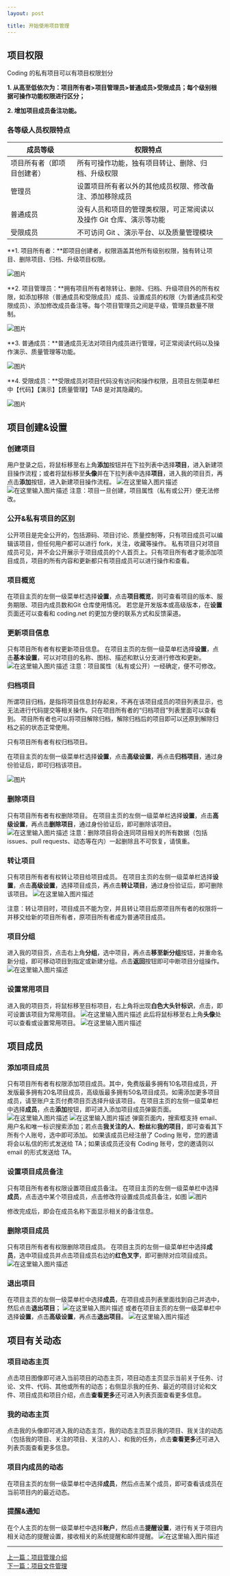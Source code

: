 ```yaml
---
layout: post

title: 开始使用项目管理
---
```


## 项目权限

Coding 的私有项目可以有项目权限划分

**1. 从高至低依次为：项目所有者>项目管理员>普通成员>受限成员；每个级别根据可操作功能权限进行区分；**

**2. 增加项目成员备注功能。**

### 各等级人员权限特点

| 成员等级 | 权限特点 |
| -------- | ------- | 
| 项目所有者（即项目创建者）|  所有可操作功能，独有项目转让、删除、归档、升级权限| 
| 管理员|  设置项目所有者以外的其他成员权限、修改备注、添加移除成员| 
| 普通成员|   没有人员和项目的管理类权限，可正常阅读以及操作 Git 仓库、演示等功能| 
| 受限成员|   不可访问 Git 、演示平台、以及质量管理模块|


**1. 项目所有者：**即项目创建者，权限涵盖其他所有级别权限，独有转让项目、删除项目、归档、升级项目权限。

 ![图片](https://dn-coding-net-production-pp.qbox.me/2dd850b7-51d8-4fec-9e47-73e4ceeb96db.png) 

**2. 项目管理员：**拥有项目所有者除转让、删除、归档、升级项目外的所有权限，如添加移除（普通成员和受限成员）成员、设置成员的权限（为普通成员和受限成员）、添加修改成员备注等。每个项目管理员之间是平级，管理员数量不限制。

 ![图片](https://dn-coding-net-production-pp.qbox.me/711dd05a-ef0f-4301-851a-9e146c6764e2.png) 

**3. 普通成员：**普通成员无法对项目内成员进行管理，可正常阅读代码以及操作演示、质量管理等功能。

 ![图片](https://dn-coding-net-production-pp.qbox.me/0d6c8fc6-a4c3-42cc-b41f-d6c9806273f7.png) 

**4. 受限成员：**受限成员对项目代码没有访问和操作权限，且项目左侧菜单栏中【代码】【演示】【质量管理】TAB 是对其隐藏的。

 ![图片](https://dn-coding-net-production-pp.qbox.me/85f083f3-92ae-4437-a736-a1b918bc2d50.jpg) 


## 项目创建&设置

### 创建项目 

用户登录之后，将鼠标移至右上角**添加**按钮并在下拉列表中选择**项目**，进入新建项目操作流程；或者将鼠标移至**头像**并在下拉列表中选择**项目**，进入我的项目页，再点击**添加**按钮，进入新建项目操作流程。
![在这里输入图片描述][1]
![在这里输入图片描述][2]
注意：项目一旦创建，项目属性（私有或公开）便无法修改。

### 公开&私有项目的区别 

公开项目是完全公开的，包括源码、项目讨论、质量控制等，只有项目成员可以编辑该项目，但任何用户都可以进行 fork，关注，收藏等操作。
私有项目只对项目成员可见，并不会公开展示于项目成员的个人首页上。只有项目所有者才能添加项目成员，项目的所有内容和更新都只有项目成员可以进行操作和查看。

### 项目概览

在项目主页的左侧一级菜单栏选择**设置**，点击**项目概览**，则可查看项目的版本、服务期限、项目内成员数和Git 仓库使用情况。
若您是开发版本或高级版本，在**设置**页面还可以查看和 coding.net 的更加方便的联系方式和反馈渠道。

### 更新项目信息 

只有项目所有者有权更新项目信息。
在项目主页的左侧一级菜单栏选择**设置**，点击**基本设置**，可以对项目的名称、图标、描述和默认分支进行修改和更新。
![在这里输入图片描述][3]
注意：项目属性（私有或公开）一经确定，便不可修改。


### 归档项目 

所谓项目归档，是指将项目信息封存起来，不再在该项目成员的项目列表显示，也无法进行代码提交等相关操作。只在项目所有者的“归档项目”列表里面可以查看到。 项目所有者也可以将项目解除归档，解除归档后的项目即可以还原到解除归档之前的状态正常使用。

只有项目所有者有权归档项目。

在项目主页的左侧一级菜单栏选择**设置**，点击**高级设置**，再点击**归档项目**，通过身份验证后，即可归档该项目。

 ![图片](https://dn-coding-net-production-pp.qbox.me/3ee59e95-61ce-4915-8a80-a9f23de44f1f.png) 


### 删除项目 

只有项目所有者有权删除项目。
在项目主页的左侧一级菜单栏选择**设置**，点击**高级设置**，再点击**删除项目**，通过身份验证后，即可删除该项目。
![在这里输入图片描述][4]
注意：删除项目将会连同项目相关的所有数据（包括 issues、pull requests、动态等在内）一起删除且不可恢复，请慎重。

### 转让项目 

只有项目所有者有权转让项目给项目成员。
在项目主页的左侧一级菜单栏选择**设置**，点击**高级设置**，选择项目成员，再点击**转让项目**，通过身份验证后，即可删除该项目。
![在这里输入图片描述][5]

注意：转让项目时，项目成员不能为空，并且转让项目后原项目所有者的权限将一并移交给新的项目所有者，原项目所有者成为普通项目成员。

### 项目分组

进入我的项目页，点击右上角**分组**，选中项目，再点击**移至新分组**按钮，并重命名新分组，即可移动项目到指定或新建分组。点击**返回**按钮即可中断项目分组操作。
![在这里输入图片描述][6]

### 设置常用项目

进入我的项目页，将鼠标移至目标项目，右上角将出现**白色大头针标识**，点击，即可设置该项目为常用项目。
![在这里输入图片描述][7]
此后将鼠标移至右上角**头像**处可以查看或设置常用项目。
![在这里输入图片描述][8]

## 项目成员

### 添加项目成员

只有项目所有者有权限添加项目成员。其中，免费版最多拥有10名项目成员，开发版最多拥有20名项目成员，高级版最多拥有50名项目成员。如需添加更多项目成员，请至账户主页付费项目页选择升级该项目。
在项目主页的左侧一级菜单栏中选择**成员**，点击**添加**按钮，即可进入添加项目成员弹窗页面。
![在这里输入图片描述][9]
![在这里输入图片描述][10]
弹窗页面内，搜索框支持 email、用户名和唯一标识搜索添加；若点击**我关注的人**、**粉丝**和**我的项目**，即可查看其下所有个人账号，选中即可添加。
如果该成员已经注册了 Coding 账号，您的邀请将会以私信的形式发送给 TA；如果该成员还没有 Coding 账号，您的邀请则以 email 的形式发送给 TA。

### 设置项目成员备注

只有项目所有者有权限设置项目成员备注。
在项目主页的左侧一级菜单栏中选择**成员**，点击选中某个项目成员，点击修改符设置成员成员备注，如图
![图片](https://dn-coding-net-production-pp.qbox.me/05c4cbf7-b269-42f9-b90f-3450ba8ceeda.png) 

修改完成后，即会在成员名称下面显示相关的备注信息。

### 删除项目成员

只有项目所有者有权限删除项目成员。
在项目主页的左侧一级菜单栏中选择**成员**，选中项目成员并点击项目成员右边的**红色叉字**，即可删除对应项目成员。
![在这里输入图片描述][11]

### 退出项目

在项目主页的左侧一级菜单栏中选择**成员**，在项目成员列表里面找到自己并选中，然后点击**退出项目**；
![在这里输入图片描述][12]
或者在项目主页的左侧一级菜单栏中选择**设置**，点击**高级设置**，再点击**退出项目**。
![在这里输入图片描述][13]

## 项目有关动态

### 项目动态主页

点击项目图像即可进入当前项目的动态主页，项目动态主页显示当前关于任务、讨论、文件、代码、其他或所有的动态；右侧显示我的任务、最近的项目讨论和文件、项目成员和项目介绍，点击**查看更多**还可进入列表页面查看更多信息。

### 我的动态主页
点击我的头像即可进入我的动态主页，我的动态主页显示我的项目、我关注的动态（包括我的项目、关注的项目、关注的人）、和我的任务，点击**查看更多**还可进入列表页面查看更多信息。

### 项目内成员的动态
在项目主页的左侧一级菜单栏中选择**成员**，然后点击某个成员，即可查看该成员在当前项目内的最近动态。

### 提醒&通知
在个人主页的左侧一级菜单栏中选择**账户**，然后点击**提醒设置**，进行有关于项目内相关动态的提醒设置，接收相关的系统提醒和邮件提醒。
![在这里输入图片描述][14]


---


  [1]: https://dn-coding-net-production-static.qbox.me/92fe2d5a-e1f1-4454-b2e7-84040d5adfd5.png
  [2]: https://dn-coding-net-production-static.qbox.me/617c33a3-522f-404e-a1d4-16155bf55950.jpg
  [3]: https://dn-coding-net-production-static.qbox.me/8b821a8c-dfed-4fc2-9276-3a6542b2b3c7.png
  [4]: https://dn-coding-net-production-static.qbox.me/a9326b6a-1fb7-456f-97d0-b3e969bea798.jpg?imageView2/2/w/800/h/800
  [5]: https://dn-coding-net-production-static.qbox.me/91bc9f4a-8965-4d76-85dd-965c6b0e11ad.jpg?imageView2/2/w/800/h/800
  [6]: https://dn-coding-net-production-static.qbox.me/e6149fa0-6c52-44e1-9348-5637d92322cf.jpg?imageView2/2/w/800/h/800
  [7]: https://dn-coding-net-production-static.qbox.me/47e150d0-a369-456a-9e3f-dbcf53c54d0b.jpg?imageView2/2/w/800/h/800
  [8]: https://dn-coding-net-production-static.qbox.me/d4743aad-13d0-46b4-8667-9d6066fe83a8.jpg?imageView2/2/w/800/h/800
  [9]: https://dn-coding-net-production-static.qbox.me/ac3ba9d8-a05c-43d2-82e4-24daaa341040.jpg?imageView2/2/w/800/h/800
  [10]: https://dn-coding-net-production-static.qbox.me/c27525a2-70a6-4ca3-964f-27518d0226c3.png?imageView2/2/w/800/h/800
  [11]: https://dn-coding-net-production-static.qbox.me/150e0c74-cbf8-475a-99bf-2c1be8e0570a.png?imageView2/2/w/800/h/800
  [12]: https://dn-coding-net-production-static.qbox.me/1bb18b92-2629-40cf-add3-69d843de7d79.png?imageView2/2/w/800/h/800
  [13]: https://dn-coding-net-production-static.qbox.me/5222465a-4545-404c-9b59-2d782a325955.png?imageView2/2/w/800/h/800
  [14]: https://dn-coding-net-production-pp.qbox.me/7747b520-1cb7-4954-8b39-b42b7093b2ad.png
  
  
  
  
  <div class="footer-nav">
  <div class="left-nav"><i class="fa fa-angle-left"></i><a href="/help/doc/project/index.html">上一篇：项目管理介绍</a></div>
  <div class="right-nav"><a href="/help/doc/project/files.html">下一篇：项目文件管理</a><i class="fa fa-angle-right"></i></div>
  </div>

